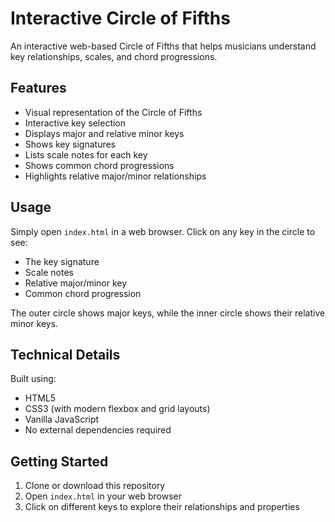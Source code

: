 # Interactive Circle of Fifths

An interactive web-based Circle of Fifths that helps musicians understand key relationships, scales, and chord progressions.

## Features

- Visual representation of the Circle of Fifths
- Interactive key selection
- Displays major and relative minor keys
- Shows key signatures
- Lists scale notes for each key
- Shows common chord progressions
- Highlights relative major/minor relationships

## Usage

Simply open `index.html` in a web browser. Click on any key in the circle to see:
- The key signature
- Scale notes
- Relative major/minor key
- Common chord progression

The outer circle shows major keys, while the inner circle shows their relative minor keys.

## Technical Details

Built using:
- HTML5
- CSS3 (with modern flexbox and grid layouts)
- Vanilla JavaScript
- No external dependencies required

## Getting Started

1. Clone or download this repository
2. Open `index.html` in your web browser
3. Click on different keys to explore their relationships and properties
